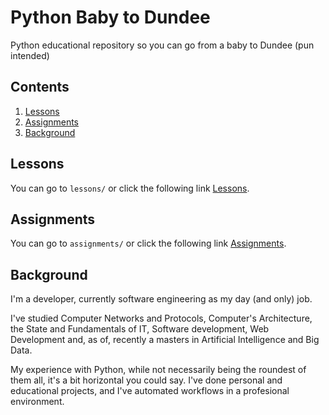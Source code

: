 # Python Baby to Dundee

Python educational repository so you can go from a baby to Dundee (pun intended)

## Contents

1. [Lessons](#lessons)
1. [Assignments](#assi)
1. [Background](#background)

## Lessons

You can go to `lessons/` or click the following link [Lessons](./lessons/).

## Assignments

You can go to `assignments/` or click the following link [Assignments](./assignments/).

## Background

I'm a developer, currently software engineering as my day (and only) job.

I've studied Computer Networks and Protocols, Computer's Architecture, the State and Fundamentals of IT, Software development, Web Development and, as of, recently a masters in Artificial Intelligence and Big Data.

My experience with Python, while not necessarily being the roundest of them all, it's a bit horizontal you could say. I've done personal and educational projects, and I've automated workflows in a profesional environment.